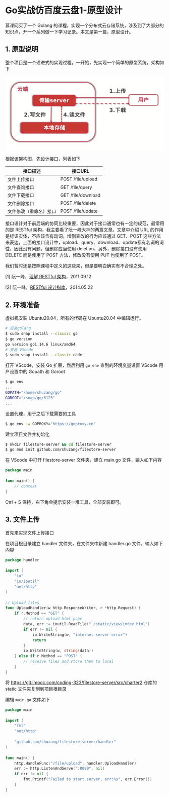 # Go实战仿百度云盘1-原型设计


慕课网买了一个 Golang 的课程，实现一个分布式云存储系统，涉及到了大部分的知识点，开一个系列做一下学习记录。本文是第一篇，原型设计。

<!--more-->

## 1. 原型说明

整个项目是一个递进式的实现过程，一开始，先实现一个简单的原型系统，架构如下

![服务架构说明](/images/Go实战仿百度云盘1-原型设计/服务架构说明.png)

根据该架构图，先设计接口，列表如下

| 接口描述               | 接口URL            |
| ---------------------- | ------------------ |
| 文件上传接口           | POST /file/upload  |
| 文件查询接口           | GET /file/query    |
| 文件下载接口           | GET /file/download |
| 文件删除接口           | POST /file/delete  |
| 文件修改（重命名）接口 | POST /file/update  |

接口设计对于前后端的协同比较重要，因此对于接口通常也有一定的规范，最常用的是 RESTful 架构，我主要看了阮一峰大神的两篇文章。文章中介绍 URL 的作用是标识实体，不应该含有动词，增删查改的行为应该通过 GET、POST 这些方法来表达，上面的接口设计中，upload、query、download、update都有名词的词性，因此没有问题，但删除应当使用 deletion，另外，删除接口没有使用 DELETE 而是使用了 POST 方法，修改没有使用 PUT 也使用了 POST。

我们暂时还是按照课程中定义的这些来，但是要明白确实有不合理之处。

[1] 阮一峰，[理解 RESTful 架构](http://www.ruanyifeng.com/blog/2011/09/restful.html)，2011.09.12

[2] 阮一峰，[RESTful 设计指南](http://www.ruanyifeng.com/blog/2014/05/restful_api.html)，2014.05.22

## 2. 环境准备

虚拟机安装 Ubuntu20.04，所有的代码在 Ubuntu20.04 中编辑运行。

```bash
# 安装golang
$ sudo snap install --classic go
$ go version
go version go1.14.6 linux/amd64
# 安装 VScode
$ sudo snap install --classic code
```

打开 VScode，安装 Go 扩展，然后利用 `go env` 查到的环境变量设置 VScode 用户设置中的 Gopath 和 Goroot

```bash
$ go env
...
GOPATH="/home/shuzang/go"
GOROOT="/snap/go/6123"
...
```

设置代理，用于之后下载需要的工具

```bash
$ go env -w GOPROXY="https://goproxy.cn"
```

建立项目文件并初始化

```bash
$ mkdir filestore-server && cd filestore-server
$ go mod init github.com/shuzang/filestore-server
```

在 VScode 中打开 filestore-server 文件夹，建立 main.go 文件，输入如下内容

```go
package main

func main() {
    // context
}
```

Ctrl + S 保持，右下角会提示安装一堆工具，全部安装即可。

## 3. 文件上传

首先来实现文件上传接口

在项目根目录建立 handler 文件夹，在文件夹中新建 handler.go 文件，输入如下内容

```go
package handler

import (
	"io"
	"io/ioutil"
	"net/http"
)

// Upload files
func UploadHandler(w http.ResponseWriter, r *http.Request) {
	if r.Method == "GET" {
		// return upload html page
		data, err := ioutil.ReadFile("./static/view/index.html")
		if err != nil {
			io.WriteString(w, "internel server error")
			return
		}
		io.WriteString(w, string(data))
	} else if r.Method == "POST" {
		// receive files and store them to local
	}
}
```

将 https://git.imooc.com/coding-323/filestore-server/src/charter2 仓库的 static 文件夹复制到项目根目录

编辑 `main.go` 文件如下

```go
package main

import (
	"fmt"
	"net/http"

	"github.com/shuzang/filestore-server/handler"
)

func main() {
	http.HandleFunc("/file/upload", handler.UploadHandler)
	err := http.ListenAndServe(":8080", nil)
	if err != nil {
		fmt.Printf("Failed to start server, err:%s", err.Error())
	}
}
```






